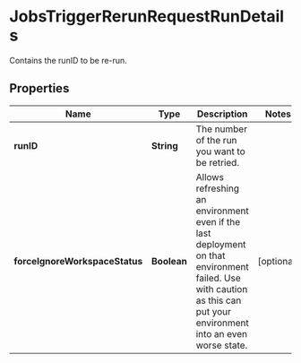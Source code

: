 

# JobsTriggerRerunRequestRunDetails

Contains the runID to be re-run.

## Properties

| Name | Type | Description | Notes |
|------------ | ------------- | ------------- | -------------|
|**runID** | **String** | The number of the run you want to be retried. |  |
|**forceIgnoreWorkspaceStatus** | **Boolean** | Allows refreshing an environment even if the last deployment on that environment failed. Use with caution as this can put your environment into an even worse state. |  [optional] |



